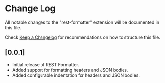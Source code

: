 # Change Log

All notable changes to the "rest-formatter" extension will be documented in this file.

Check [Keep a Changelog](http://keepachangelog.com/) for recommendations on how to structure this file.

## [0.0.1]

-   Initial release of REST Formatter.
-   Added support for formatting headers and JSON bodies.
-   Added configurable indentation for headers and JSON bodies.